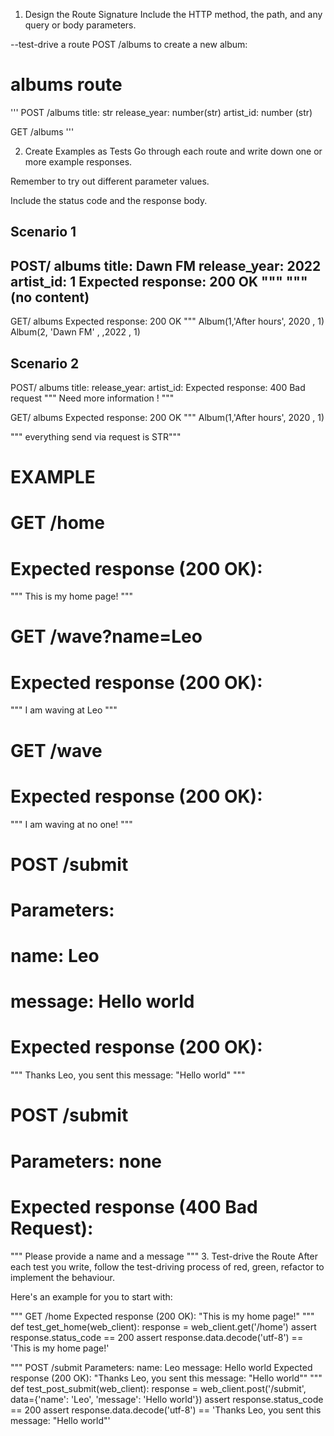 1. Design the Route Signature
Include the HTTP method, the path, and any query or body parameters.

--test-drive a route POST /albums to create a new album:




# albums route
'''
POST /albums
  title: str
  release_year: number(str)
  artist_id: number (str)

GET /albums
'''

2. Create Examples as Tests
Go through each route and write down one or more example responses.

Remember to try out different parameter values.

Include the status code and the response body.

Scenario 1
-- 
 POST/ albums
 title: Dawn FM
 release_year: 2022
 artist_id: 1
Expected response: 200 OK
"""
"""(no content)
--

 GET/ albums
 Expected response: 200 OK
 """
 Album(1,'After hours', 2020 , 1)
 Album(2, 'Dawn FM' , ,2022 , 1)



Scenario 2
--
 POST/ albums
 title: 
 release_year: 
 artist_id: 
Expected response: 400 Bad request
"""
Need more information !
"""

 GET/ albums
 Expected response: 200 OK
 """
 Album(1,'After hours', 2020 , 1)


""" everything send via request is STR"""

# EXAMPLE

# GET /home
#  Expected response (200 OK):
"""
This is my home page!
"""

# GET /wave?name=Leo
#  Expected response (200 OK):
"""
I am waving at Leo
"""

# GET /wave
#  Expected response (200 OK):
"""
I am waving at no one!
"""

# POST /submit
#  Parameters:
#    name: Leo
#    message: Hello world
#  Expected response (200 OK):
"""
Thanks Leo, you sent this message: "Hello world"
"""

# POST /submit
#  Parameters: none
#  Expected response (400 Bad Request):
"""
Please provide a name and a message
"""
3. Test-drive the Route
After each test you write, follow the test-driving process of red, green, refactor to implement the behaviour.

Here's an example for you to start with:

"""
GET /home
  Expected response (200 OK):
  "This is my home page!"
"""
def test_get_home(web_client):
    response = web_client.get('/home')
    assert response.status_code == 200
    assert response.data.decode('utf-8') == 'This is my home page!'

"""
POST /submit
  Parameters:
    name: Leo
    message: Hello world
  Expected response (200 OK):
  "Thanks Leo, you sent this message: "Hello world""
"""
def test_post_submit(web_client):
    response = web_client.post('/submit', data={'name': 'Leo', 'message': 'Hello world'})
    assert response.status_code == 200
    assert response.data.decode('utf-8') == 'Thanks Leo, you sent this message: "Hello world"'